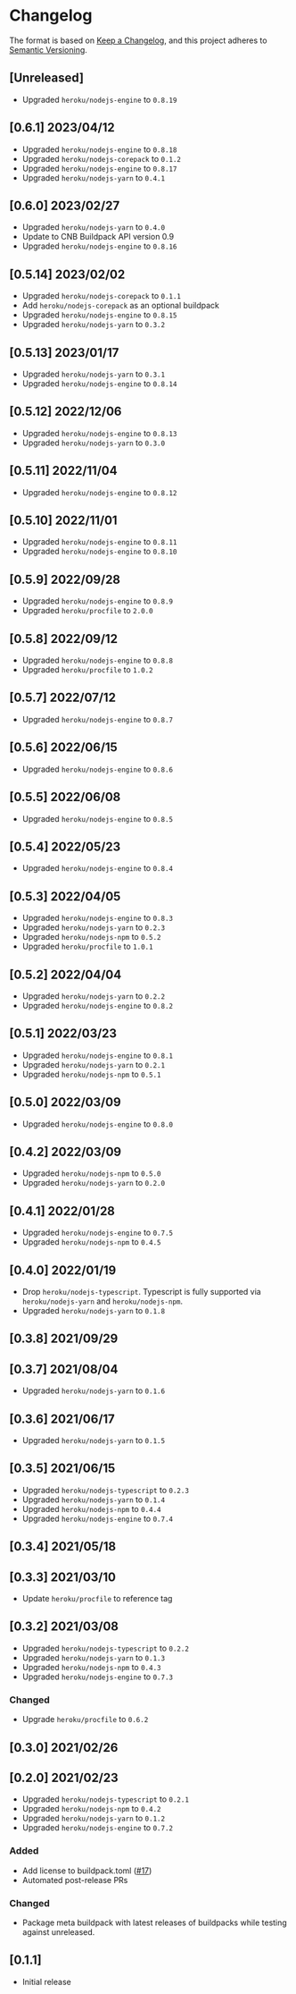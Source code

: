 # Changelog
The format is based on [Keep a Changelog](https://keepachangelog.com/en/1.0.0/),
and this project adheres to [Semantic Versioning](https://semver.org/spec/v2.0.0.html).

## [Unreleased]
* Upgraded `heroku/nodejs-engine` to `0.8.19`

## [0.6.1] 2023/04/12
* Upgraded `heroku/nodejs-engine` to `0.8.18`
* Upgraded `heroku/nodejs-corepack` to `0.1.2`
* Upgraded `heroku/nodejs-engine` to `0.8.17`
* Upgraded `heroku/nodejs-yarn` to `0.4.1`

## [0.6.0] 2023/02/27
* Upgraded `heroku/nodejs-yarn` to `0.4.0`
* Update to CNB Buildpack API version 0.9
* Upgraded `heroku/nodejs-engine` to `0.8.16`

## [0.5.14] 2023/02/02
* Upgraded `heroku/nodejs-corepack` to `0.1.1`
* Add `heroku/nodejs-corepack` as an optional buildpack
* Upgraded `heroku/nodejs-engine` to `0.8.15`
* Upgraded `heroku/nodejs-yarn` to `0.3.2`

## [0.5.13] 2023/01/17
* Upgraded `heroku/nodejs-yarn` to `0.3.1`
* Upgraded `heroku/nodejs-engine` to `0.8.14`

## [0.5.12] 2022/12/06
* Upgraded `heroku/nodejs-engine` to `0.8.13`
* Upgraded `heroku/nodejs-yarn` to `0.3.0`

## [0.5.11] 2022/11/04
* Upgraded `heroku/nodejs-engine` to `0.8.12`

## [0.5.10] 2022/11/01
* Upgraded `heroku/nodejs-engine` to `0.8.11`
* Upgraded `heroku/nodejs-engine` to `0.8.10`

## [0.5.9] 2022/09/28
* Upgraded `heroku/nodejs-engine` to `0.8.9`
* Upgraded `heroku/procfile` to `2.0.0`

## [0.5.8] 2022/09/12
* Upgraded `heroku/nodejs-engine` to `0.8.8`
* Upgraded `heroku/procfile` to `1.0.2`

## [0.5.7] 2022/07/12
* Upgraded `heroku/nodejs-engine` to `0.8.7`

## [0.5.6] 2022/06/15
* Upgraded `heroku/nodejs-engine` to `0.8.6`

## [0.5.5] 2022/06/08
* Upgraded `heroku/nodejs-engine` to `0.8.5`

## [0.5.4] 2022/05/23
* Upgraded `heroku/nodejs-engine` to `0.8.4`

## [0.5.3] 2022/04/05
* Upgraded `heroku/nodejs-engine` to `0.8.3`
* Upgraded `heroku/nodejs-yarn` to `0.2.3`
* Upgraded `heroku/nodejs-npm` to `0.5.2`
* Upgraded `heroku/procfile` to `1.0.1`

## [0.5.2] 2022/04/04
* Upgraded `heroku/nodejs-yarn` to `0.2.2`
* Upgraded `heroku/nodejs-engine` to `0.8.2`

## [0.5.1] 2022/03/23
* Upgraded `heroku/nodejs-engine` to `0.8.1`
* Upgraded `heroku/nodejs-yarn` to `0.2.1`
* Upgraded `heroku/nodejs-npm` to `0.5.1`

## [0.5.0] 2022/03/09
* Upgraded `heroku/nodejs-engine` to `0.8.0`

## [0.4.2] 2022/03/09
* Upgraded `heroku/nodejs-npm` to `0.5.0`
* Upgraded `heroku/nodejs-yarn` to `0.2.0`

## [0.4.1] 2022/01/28
* Upgraded `heroku/nodejs-engine` to `0.7.5`
* Upgraded `heroku/nodejs-npm` to `0.4.5`

## [0.4.0] 2022/01/19
* Drop `heroku/nodejs-typescript`. Typescript is fully supported via `heroku/nodejs-yarn` and `heroku/nodejs-npm`.
* Upgraded `heroku/nodejs-yarn` to `0.1.8`

## [0.3.8] 2021/09/29

## [0.3.7] 2021/08/04
* Upgraded `heroku/nodejs-yarn` to `0.1.6`

## [0.3.6] 2021/06/17
* Upgraded `heroku/nodejs-yarn` to `0.1.5`

## [0.3.5] 2021/06/15
* Upgraded `heroku/nodejs-typescript` to `0.2.3`
* Upgraded `heroku/nodejs-yarn` to `0.1.4`
* Upgraded `heroku/nodejs-npm` to `0.4.4`
* Upgraded `heroku/nodejs-engine` to `0.7.4`

## [0.3.4] 2021/05/18

## [0.3.3] 2021/03/10
* Update `heroku/procfile` to reference tag

## [0.3.2] 2021/03/08
* Upgraded `heroku/nodejs-typescript` to `0.2.2`
* Upgraded `heroku/nodejs-yarn` to `0.1.3`
* Upgraded `heroku/nodejs-npm` to `0.4.3`
* Upgraded `heroku/nodejs-engine` to `0.7.3`
### Changed
* Upgrade `heroku/procfile` to `0.6.2`

## [0.3.0] 2021/02/26

## [0.2.0] 2021/02/23
* Upgraded `heroku/nodejs-typescript` to `0.2.1`
* Upgraded `heroku/nodejs-npm` to `0.4.2`
* Upgraded `heroku/nodejs-yarn` to `0.1.2`
* Upgraded `heroku/nodejs-engine` to `0.7.2`
### Added
* Add license to buildpack.toml ([#17](https://github.com/heroku/buildpacks-node/pull/17))
* Automated post-release PRs
### Changed
* Package meta buildpack with latest releases of buildpacks while testing against unreleased.

## [0.1.1]
* Initial release
